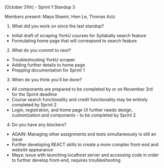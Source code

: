 [October 31th] - Sprint 1 Standup 3

Members present: Maya Shamir, Hien Le, Thomas Aziz
1. What did you work on since the last standup?
- Initial draft of scraping YorkU courses for Syllabally search feature
- Formulating home page that will correspond to search feature
2. What do you commit to next?
- Troubleshooting YorkU scraper 
- Adding further details to home page
- Prepping documentation for Sprint 1
3. When do you think you'll be done?
- All components are prepared to be completed by or on November 3rd for the Sprint deadline
- Course search functionality and credit functionality may be entirely completed by Sprint 2
- Login, registration, and home page UI further needs design, customization and components - to be completed by Sprint 2
4. Do you have any blockers? 
- AGAIN: Managing other assignments and tests simultaneously is still an issue
- Further developing REACT skills to create a more complex front-end and website appearance
- Maya: issue with launching localhost server and accessing code in order to further develop front-end, requires troubleshooting 
